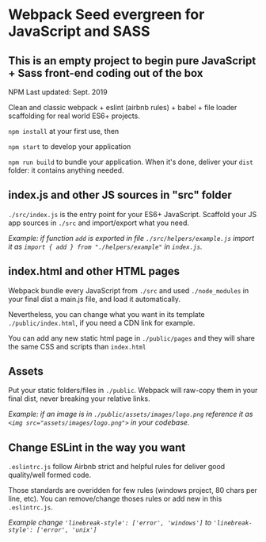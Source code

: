 # Webpack Seed evergreen for JavaScript and SASS

## This is an empty project to begin pure JavaScript + Sass front-end coding out of the box

NPM Last updated: Sept. 2019

Clean and classic webpack + eslint (airbnb rules) + babel + file loader scaffolding for real world ES6+ projects.

`npm install` at your first use, then

`npm start` to develop your application

`npm run build` to bundle your application. When it's done, deliver your `dist` folder: it contains anything needed.

## index.js and other JS sources in "src" folder

`./src/index.js` is the entry point for your ES6+ JavaScript. Scaffold your JS app sources in `./src` and import/export what you need.

_Example: if function `add` is exported in file `./src/helpers/example.js` import it as `import { add } from "./helpers/example"` in `index.js`._

## index.html and other HTML pages

Webpack bundle every JavaScript from `./src` and used `./node_modules` in your final dist a main.js file, and load it automatically.

Nevertheless, you can change what you want in its template `./public/index.html`, if you need a CDN link for example.

You can add any new static html page in `./public/pages` and they will share the same CSS and scripts than `index.html`

## Assets

Put your static folders/files in `./public`. Webpack will raw-copy them in your final dist, never breaking your relative links.

_Example: if an image is in `./public/assets/images/logo.png` reference it as `<img src="assets/images/logo.png">` in your codebase._

## Change ESLint in the way you want

`.eslintrc.js` follow Airbnb strict and helpful rules for deliver good quality/well formed code.

Those standards are overidden for few rules (windows project, 80 chars per line, etc). You can remove/change thoses rules or add new in this `.eslintrc.js`.

_Example change `'linebreak-style': ['error', 'windows']` to `'linebreak-style': ['error', 'unix']`_
